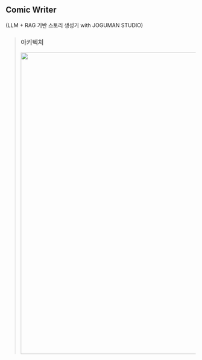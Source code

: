 ## Comic Writer 
(LLM + RAG 기반 스토리 생성기 with JOGUMAN STUDIO)
> ### 아키텍처
>  <img src="https://github.com/blakej2432/joguman/assets/104886103/cbcb3c42-6da0-4382-8244-3873f7133a48" width="800"/>

> 


